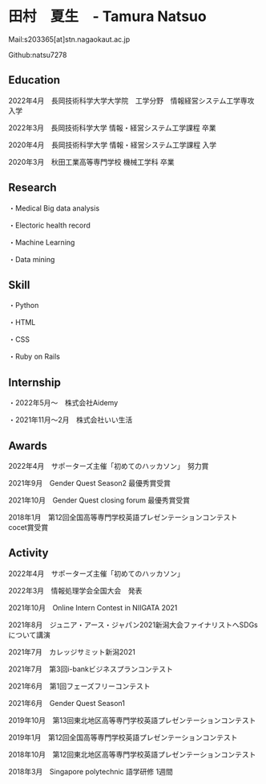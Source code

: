 # 田村　夏生　- Tamura Natsuo

Mail:s203365[at]stn.nagaokaut.ac.jp

Github:natsu7278

## Education

2022年4月　長岡技術科学大学大学院　工学分野　情報経営システム工学専攻　入学

2022年3月　長岡技術科学大学 情報・経営システム工学課程 卒業

2020年4月　長岡技術科学大学 情報・経営システム工学課程 入学

2020年3月　秋田工業高等専門学校 機械工学科 卒業

## Research
 ・Medical Big data analysis
 
 ・Electoric health record
 
 ・Machine Learning
 
 ・Data mining
 
## Skill
 ・Python
 
 ・HTML
 
 ・CSS
 
 ・Ruby on Rails
 
## Internship
 ・2022年5月～　株式会社Aidemy

 ・2021年11月～2月　株式会社いい生活
 
 
## Awards
2022年4月　サポーターズ主催「初めてのハッカソン」　努力賞　

2021年9月　Gender Quest Season2 最優秀賞受賞
 
2021年10月　Gender Quest closing forum 最優秀賞受賞
 
2018年1月　第12回全国高等専門学校英語プレゼンテーションコンテスト　cocet賞受賞
 
## Activity
 2022年4月　サポーターズ主催「初めてのハッカソン」

 2022年3月　情報処理学会全国大会　発表
 
 2021年10月　Online Intern Contest in NIIGATA 2021
 
 2021年8月　ジュニア・アース・ジャパン2021新潟大会ファイナリストへSDGsについて講演
 
 2021年7月　カレッジサミット新潟2021
 
 2021年7月　第3回i-bankビジネスプランコンテスト
 
 2021年6月　第1回フェーズフリーコンテスト
 
 2021年6月　Gender Quest Season1
 
 2019年10月　第13回東北地区高等専門学校英語プレゼンテーションコンテスト
 
 2019年1月　第12回全国高等専門学校英語プレゼンテーションコンテスト
 
 2018年10月　第12回東北地区高等専門学校英語プレゼンテーションコンテスト
 
 2018年3月　Singapore polytechnic 語学研修 1週間
